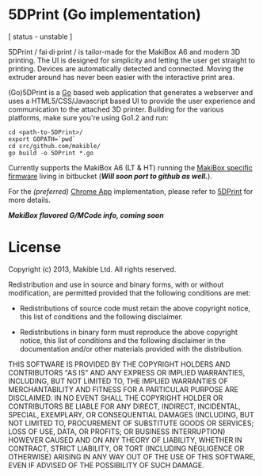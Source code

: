 5DPrint (Go implementation)
=======
[ status - unstable ]

5DPrint / fai·di·print / is tailor-made for the MakiBox A6 and modern 3D printing. 
The UI is designed for simplicity and letting the user get straight to printing. Devices are 
automatically detected and connected. Moving the extruder around has never been easier with 
the interactive print area.

(Go)5DPrint is a [Go](https://golang.org) based web application that generates a webserver and
uses a HTML5/CSS/Javascript based UI to provide the user experience and communication to the attached
3D printer. Building for the various platforms, make sure you're using Go1.2 and run:

```shell
cd <path-to-5DPrint>/
export GOPATH=`pwd`
cd src/github.com/makible/
go build -o 5DPrint *.go
```

Currently supports the MakiBox A6 (LT & HT) running the [MakiBox specific firmware](https://bitbucket.org/makible/makibox-firmware) 
living in bitbucket (__*Will soon port to github as well.*__).

For the *(preferred)* [Chrome App](https://www.google.com/intl/en/chrome/webstore/apps-create.html) implementation,
please refer to [5DPrint](https://github.com/Makible/5DPrint) for more details.

__*MakiBox flavored G/MCode info, coming soon*__

License
=======
Copyright (c) 2013, Makible Ltd. All rights reserved.

Redistribution and use in source and binary forms, with or without modification, are permitted 
provided that the following conditions are met:

- Redistributions of source code must retain the above copyright notice, this
  list of conditions and the following disclaimer.

- Redistributions in binary form must reproduce the above copyright notice, this
  list of conditions and the following disclaimer in the documentation and/or
  other materials provided with the distribution.

THIS SOFTWARE IS PROVIDED BY THE COPYRIGHT HOLDERS AND CONTRIBUTORS "AS IS" AND ANY EXPRESS OR 
IMPLIED WARRANTIES, INCLUDING, BUT NOT LIMITED TO, THE IMPLIED WARRANTIES OF MERCHANTABILITY AND 
FITNESS FOR A PARTICULAR PURPOSE ARE DISCLAIMED. IN NO EVENT SHALL THE COPYRIGHT HOLDER OR 
CONTRIBUTORS BE LIABLE FOR ANY DIRECT, INDIRECT, INCIDENTAL, SPECIAL, EXEMPLARY, OR CONSEQUENTIAL 
DAMAGES (INCLUDING, BUT NOT LIMITED TO, PROCUREMENT OF SUBSTITUTE GOODS OR SERVICES; LOSS OF USE, 
DATA, OR PROFITS; OR BUSINESS INTERRUPTION) HOWEVER CAUSED AND ON ANY THEORY OF LIABILITY, WHETHER 
IN CONTRACT, STRICT LIABILITY, OR TORT (INCLUDING NEGLIGENCE OR OTHERWISE) ARISING IN ANY WAY OUT 
OF THE USE OF THIS SOFTWARE, EVEN IF ADVISED OF THE POSSIBILITY OF SUCH DAMAGE.
